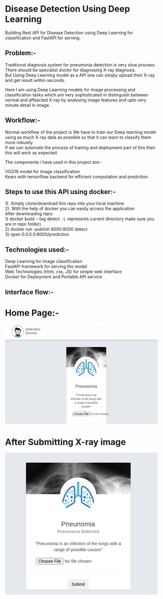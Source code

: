 Disease Detection Using Deep Learning
 ==============================

Building Rest API for Disease Detection using Deep Learning for classification and FastAPI for serving.

## Problem:-

Traditional diagnosis system for pneumonia detection is very slow process. There should be specialist doctor for diagnosing X-ray diagnosis.  
But Using Deep Learning model as a API one can simply upload their X-ray and get result within seconds.

Here I am using Deep Learning models for Image processing and classification tasks which are very sophisticated in distinguish between normal and affeacted X-ray by analysing image features and upto very minute detail in image.

## Workflow:-

Normal workflow of the project is We have to train our Deep learning model using as much X-ray data as possible so that it can learn to classify them more robustly  
If we can automate the process of traning and deployment part of this then this will work as expected.   

The components i have used in this project are:-  

VGG16 model for image classification  
Kears with tensorflow backend for efficient computation and prediction.   

## Steps to use this API using docker:-

1). Simply clone/download this repo into your local machine  
2). With the help of docker you can easily access the application  
    After downloading repo:  
    1) docker build --tag detect .  (. represents current directory make sure you are in repo folder)  
    2) docker run -publish 8000:8000 detect  
    3) open 0.0.0.0:8000/prediction  

## Technologies used:-
Deep Learning for Image classification  
FastAPI framework for serving the model  
Web Technologies (html, css, JS) for simple web interface  
Docker for Deployment and Portable API service

## Interface flow:-
# Home Page:-
![demo](img_readme/Demo.png)

# After Submitting X-ray image
![after](img_readme/after_prediction.png)


